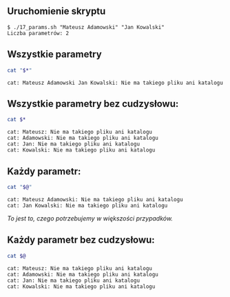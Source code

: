 ## Uruchomienie skryptu

```shell
$ ./17_params.sh "Mateusz Adamowski" "Jan Kowalski"
Liczba parametrów: 2
```

## Wszystkie parametry

```bash
cat "$*"
```

```shell
cat: Mateusz Adamowski Jan Kowalski: Nie ma takiego pliku ani katalogu
```

## Wszystkie parametry bez cudzysłowu:

```bash
cat $*
```

```shell
cat: Mateusz: Nie ma takiego pliku ani katalogu
cat: Adamowski: Nie ma takiego pliku ani katalogu
cat: Jan: Nie ma takiego pliku ani katalogu
cat: Kowalski: Nie ma takiego pliku ani katalogu
```

## Każdy parametr:

```bash
cat "$@"
```

```shell
cat: Mateusz Adamowski: Nie ma takiego pliku ani katalogu
cat: Jan Kowalski: Nie ma takiego pliku ani katalogu
```

*To jest to, czego potrzebujemy w większości przypadków.*


## Każdy parametr bez cudzysłowu:

```bash
cat $@
```

```shell
cat: Mateusz: Nie ma takiego pliku ani katalogu
cat: Adamowski: Nie ma takiego pliku ani katalogu
cat: Jan: Nie ma takiego pliku ani katalogu
cat: Kowalski: Nie ma takiego pliku ani katalogu
```

